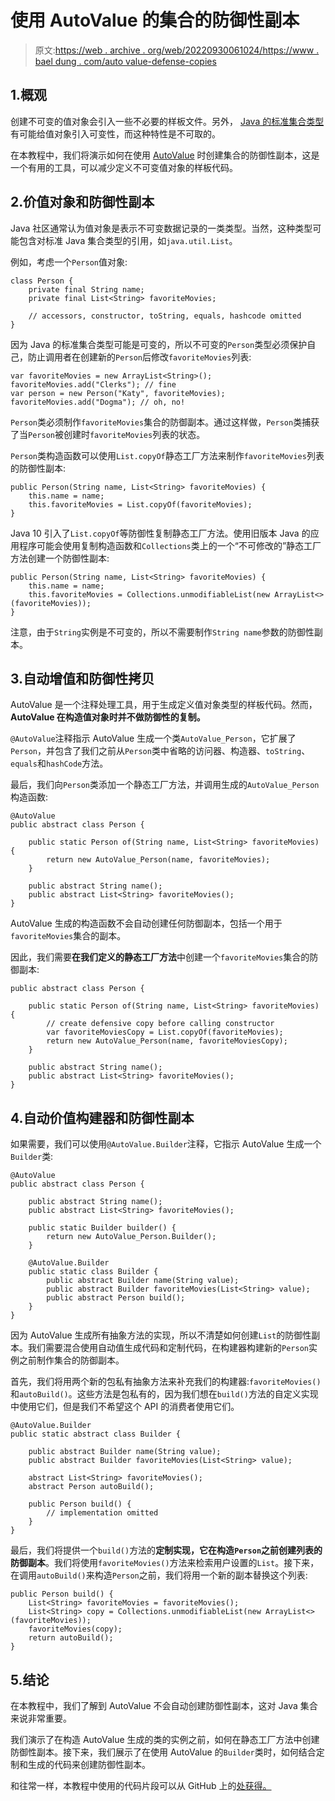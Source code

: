 # 使用 AutoValue 的集合的防御性副本

> 原文:[https://web . archive . org/web/20220930061024/https://www . bael dung . com/auto value-defense-copies](https://web.archive.org/web/20220930061024/https://www.baeldung.com/autovalue-defensive-copies)

## 1.概观

创建不可变的值对象会引入一些不必要的样板文件。另外， [Java 的标准集合类型](/web/20220628095029/https://www.baeldung.com/java-collections)有可能给值对象引入可变性，而这种特性是不可取的。

在本教程中，我们将演示如何在使用 [AutoValue](/web/20220628095029/https://www.baeldung.com/introduction-to-autovalue) 时创建集合的防御性副本，这是一个有用的工具，可以减少定义不可变值对象的样板代码。

## 2.价值对象和防御性副本

Java 社区通常认为值对象是表示不可变数据记录的一类类型。当然，这种类型可能包含对标准 Java 集合类型的引用，如`java.util.List`。

例如，考虑一个`Person`值对象:

```
class Person {
    private final String name;
    private final List<String> favoriteMovies;

    // accessors, constructor, toString, equals, hashcode omitted
}
```

因为 Java 的标准集合类型可能是可变的，所以不可变的`Person`类型必须保护自己，防止调用者在创建新的`Person`后修改`favoriteMovies`列表:

```
var favoriteMovies = new ArrayList<String>();
favoriteMovies.add("Clerks"); // fine
var person = new Person("Katy", favoriteMovies);
favoriteMovies.add("Dogma"); // oh, no!
```

`Person`类必须制作`favoriteMovies`集合的防御副本。通过这样做，`Person`类捕获了当`Person`被创建时`favoriteMovies`列表的状态。

`Person`类构造函数可以使用`List.copyOf`静态工厂方法来制作`favoriteMovies`列表的防御性副本:

```
public Person(String name, List<String> favoriteMovies) {
    this.name = name;
    this.favoriteMovies = List.copyOf(favoriteMovies);
}
```

Java 10 引入了`List.copyOf`等防御性复制静态工厂方法。使用旧版本 Java 的应用程序可能会使用复制构造函数和`Collections`类上的一个“不可修改的”静态工厂方法创建一个防御性副本:

```
public Person(String name, List<String> favoriteMovies) {
    this.name = name;
    this.favoriteMovies = Collections.unmodifiableList(new ArrayList<>(favoriteMovies));
}
```

注意，由于`String`实例是不可变的，所以不需要制作`String name`参数的防御性副本。

## 3.自动增值和防御性拷贝

AutoValue 是一个注释处理工具，用于生成定义值对象类型的样板代码。然而， **AutoValue 在构造值对象时并不做防御性的复制。**

`@AutoValue`注释指示 AutoValue 生成一个类`AutoValue_Person`，它扩展了`Person`，并包含了我们之前从`Person`类中省略的访问器、构造器、`toString`、`equals`和`hashCode`方法。

最后，我们向`Person`类添加一个静态工厂方法，并调用生成的`AutoValue_Person`构造函数:

```
@AutoValue
public abstract class Person {

    public static Person of(String name, List<String> favoriteMovies) {
        return new AutoValue_Person(name, favoriteMovies);
    }

    public abstract String name();
    public abstract List<String> favoriteMovies();
}
```

AutoValue 生成的构造函数不会自动创建任何防御副本，包括一个用于`favoriteMovies`集合的副本。

因此，我们需要**在我们定义的静态工厂方法**中创建一个`favoriteMovies`集合的防御副本:

```
public abstract class Person {

    public static Person of(String name, List<String> favoriteMovies) {
        // create defensive copy before calling constructor
        var favoriteMoviesCopy = List.copyOf(favoriteMovies);
        return new AutoValue_Person(name, favoriteMoviesCopy);
    }

    public abstract String name();
    public abstract List<String> favoriteMovies();
}
```

## 4.自动价值构建器和防御性副本

如果需要，我们可以使用`@AutoValue.Builder`注释，它指示 AutoValue 生成一个`Builder`类:

```
@AutoValue
public abstract class Person {

    public abstract String name();
    public abstract List<String> favoriteMovies();

    public static Builder builder() {
        return new AutoValue_Person.Builder();
    }

    @AutoValue.Builder
    public static class Builder {
        public abstract Builder name(String value);
        public abstract Builder favoriteMovies(List<String> value);
        public abstract Person build();
    }
}
```

因为 AutoValue 生成所有抽象方法的实现，所以不清楚如何创建`List`的防御性副本。我们需要混合使用自动值生成代码和定制代码，在构建器构建新的`Person`实例之前制作集合的防御副本。

首先，我们将用两个新的包私有抽象方法来补充我们的构建器:`favoriteMovies()`和`autoBuild()`。这些方法是包私有的，因为我们想在`build()`方法的自定义实现中使用它们，但是我们不希望这个 API 的消费者使用它们。

```
@AutoValue.Builder
public static abstract class Builder {

    public abstract Builder name(String value);
    public abstract Builder favoriteMovies(List<String> value);

    abstract List<String> favoriteMovies();
    abstract Person autoBuild();

    public Person build() {
        // implementation omitted
    }
}
```

最后，我们将提供一个`build()`方法的**定制实现，它在构造`Person`之前创建列表的防御副本**。我们将使用`favoriteMovies()`方法来检索用户设置的`List`。接下来，在调用`autoBuild()`来构造`Person`之前，我们将用一个新的副本替换这个列表:

```
public Person build() {
    List<String> favoriteMovies = favoriteMovies();
    List<String> copy = Collections.unmodifiableList(new ArrayList<>(favoriteMovies));
    favoriteMovies(copy);
    return autoBuild();
}
```

## 5.结论

在本教程中，我们了解到 AutoValue 不会自动创建防御性副本，这对 Java 集合来说非常重要。

我们演示了在构造 AutoValue 生成的类的实例之前，如何在静态工厂方法中创建防御性副本。接下来，我们展示了在使用 AutoValue 的`Builder`类时，如何结合定制和生成的代码来创建防御性副本。

和往常一样，本教程中使用的代码片段可以从 GitHub 上的[处获得。](https://web.archive.org/web/20220628095029/https://github.com/eugenp/tutorials/tree/master/code-generation)